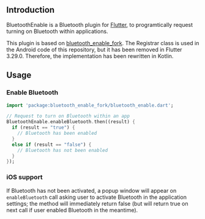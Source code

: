 ## Introduction

BluetoothEnable is a Bluetooth plugin for [Flutter](https://www.flutter.io), to programtically request turning on Bluetooth within applications. 

This plugin is based on [bluetooth_enable_fork](https://github.com/Alystrasz/bluetooth_enable_fork). The Registrar class is used in the Android code of this repository, but it has been removed in Flutter 3.29.0. Therefore, the implementation has been rewritten in Kotlin.

## Usage

### Enable Bluetooth

```dart
import 'package:bluetooth_enable_fork/bluetooth_enable.dart';

// Request to turn on Bluetooth within an app
BluetoothEnable.enableBluetooth.then((result) {
  if (result == "true") {
    // Bluetooth has been enabled
  }
  else if (result == "false") {
    // Bluetooth has not been enabled
  }
});
```

### iOS support

If Bluetooth has not been activated, a popup window will appear on `enableBluetooth` call asking user to activate Bluetooth in the application settings; 
the method will immediately return false (but will return true on next call if user enabled Bluetooth in the meantime).